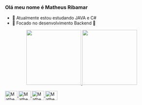 ### Olá meu nome é Matheus Ribamar

- 🌱 Atualmente estou estudando JAVA e C# 
- 👾 Focado no desenvolvimento Backend 🤖
 
<div align="center">
  <a href="https://github.com/MathRibs">
  <img height="180em" src="https://github-readme-stats.vercel.app/api?username=MathRibs&show_icons=true&theme=tokyonight&include_all_commits=true&count_private=true"/>
  <img height="180em" src="https://github-readme-stats.vercel.app/api/top-langs/?username=MathRibs&layout=compact&langs_count=7&theme=tokyonight"/>
</div>
<div style="display: inline_block"><br>
  <img align="center" alt="Matheus_Java" height="30" width="40" src="https://cdn.jsdelivr.net/gh/devicons/devicon/icons/java/java-original-wordmark.svg">
  <img align="center" alt="Matheus_C#" height="30" width="40" src="https://cdn.jsdelivr.net/gh/devicons/devicon/icons/csharp/csharp-original.svg">
   <img align="center" alt="Matheus_css" height="30" width="40" src="https://cdn.jsdelivr.net/gh/devicons/devicon/icons/css3/css3-original-wordmark.svg">
  
  
  <img align="center" alt="Matheus_css" height="30" width="40" src= "https://cdn.jsdelivr.net/gh/devicons/devicon/icons/javascript/javascript-original.svg"> 
  </div>
  
